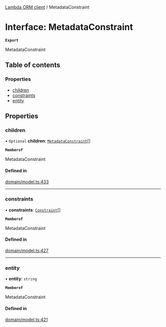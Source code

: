[Lambda ORM client](../README.md) / MetadataConstraint

# Interface: MetadataConstraint

**`Export`**

MetadataConstraint

## Table of contents

### Properties

- [children](MetadataConstraint.md#children)
- [constraints](MetadataConstraint.md#constraints)
- [entity](MetadataConstraint.md#entity)

## Properties

### children

• `Optional` **children**: [`MetadataConstraint`](MetadataConstraint.md)[]

**`Memberof`**

MetadataConstraint

#### Defined in

[domain/model.ts:433](https://github.com/FlavioLionelRita/lambdaorm-client-node/blob/188ce61/src/lib/domain/model.ts#L433)

___

### constraints

• **constraints**: [`Constraint`](Constraint.md)[]

**`Memberof`**

MetadataConstraint

#### Defined in

[domain/model.ts:427](https://github.com/FlavioLionelRita/lambdaorm-client-node/blob/188ce61/src/lib/domain/model.ts#L427)

___

### entity

• **entity**: `string`

**`Memberof`**

MetadataConstraint

#### Defined in

[domain/model.ts:421](https://github.com/FlavioLionelRita/lambdaorm-client-node/blob/188ce61/src/lib/domain/model.ts#L421)
